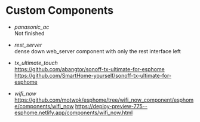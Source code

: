 Custom Components
=================

* *panasonic_ac*  
  Not finished

* *rest_server*  
  dense down web_server component with only the rest interface left

* *tx_ultimate_touch*  
  https://github.com/abangtor/sonoff-tx-ultimate-for-esphome  
  https://github.com/SmartHome-yourself/sonoff-tx-ultimate-for-esphome
  
* *wifi_now*  
  https://github.com/motwok/esphome/tree/wifi_now_component/esphome/components/wifi_now
  https://deploy-preview-775--esphome.netlify.app/components/wifi_now.html